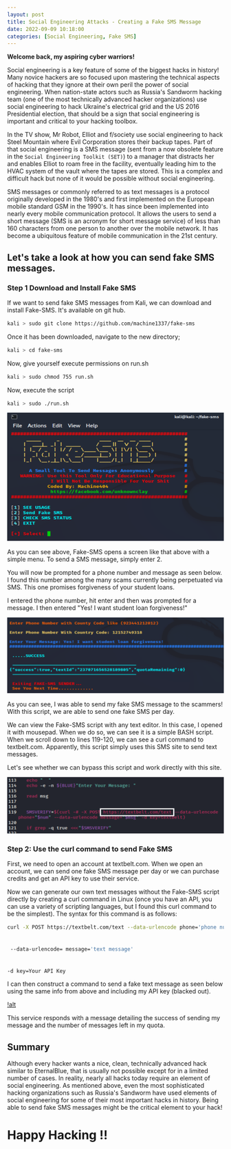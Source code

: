 ```yaml
---
layout: post
title: Social Engineering Attacks - Creating a Fake SMS Message
date: 2022-09-09 10:18:00
categories: [Social Engineering, Fake SMS]
---
```


**Welcome back, my aspiring cyber warriors!**

Social engineering is a key feature of some of the biggest hacks in history! Many novice hackers are so focused upon mastering the technical aspects of hacking that they ignore at their own peril the power of social engineering. When nation-state actors such as Russia's Sandworm hacking team (one of the most technically advanced hacker organizations)  use social engineering to hack Ukraine's electrical grid and the US 2016 Presidential election, that should be a sign that social engineering is important and critical to your hacking toolbox.

In the TV show, Mr Robot, Elliot and f/society use social engineering to hack Steel Mountain where Evil Corporation stores their backup tapes. Part of that social engineering is a SMS message (sent from a now obsolete feature in the `Social Engineering Toolkit (SET)`) to a manager that distracts her and enables Elliot to roam free in the facility, eventually leading him to the HVAC system of the vault where the tapes are stored. This is a complex and difficult hack but none of it would be possible without social engineering.


SMS messages or commonly referred to as text messages is a protocol originally developed in the 1980's and first implemented on the European mobile standard GSM in the 1990's. It has since been implemented into nearly every mobile communication protocol. It allows the users to send a short message (SMS is an acronym for short message service) of less than 160 characters from one person to another over the mobile network. It has become a ubiquitous feature of mobile communication in the 21st century.


## Let's take a look at how you can send fake SMS messages.

### Step 1 Download and Install Fake SMS

If we want to send fake SMS messages from Kali, we can download and install Fake-SMS. It's available on git hub.

```bash
kali > sudo git clone https://github.com/machine1337/fake-sms
```

Once it has been downloaded, navigate to the new directory;

```bash
kali > cd fake-sms
```

Now, give yourself execute permissions on run.sh 

```bash
kali > sudo chmod 755 run.sh 
```

Now, execute the script

```bash
kali > sudo ./run.sh
```

![alt](https://raw.githubusercontent.com/bhaskarvilles/chirpy-images/main/posts/2022/parrotsec/fakesms/6a4a49_f3b7d7a0cc614da2b048fd843c870f66_mv2.webp)


As you can see above, Fake-SMS opens a screen like that above with a simple menu. To send a SMS message, simply enter 2.


You will now be prompted for a phone number and message as seen below. I found this number among the many scams currently being perpetuated via SMS. This one promises forgiveness of your student loans.


I entered the phone number, hit enter and then was prompted for a message. I then entered "Yes! I want student loan forgiveness!"

![alt](https://raw.githubusercontent.com/bhaskarvilles/chirpy-images/main/posts/2022/parrotsec/fakesms/6a4a49_ed47e953ffc7499d918ad8aa12c55549_mv2.webp)

As you can see, I was able to send my fake SMS message to the scammers! With this script, we are able to send one fake SMS per day.


We can view the Fake-SMS script with any text editor. In this case, I opened it with mousepad. When we do so, we can see it is a simple BASH script. When we scroll down to lines 119-120, we can see a curl command to textbelt.com. Apparently, this script simply uses this SMS site to send text messages. 


Let's see whether we can bypass this script and work directly with this site.

![alt](https://raw.githubusercontent.com/bhaskarvilles/chirpy-images/main/posts/2022/parrotsec/fakesms/6a4a49_94d68719c80043daa477a3bda2e7c62c_mv2.webp)

### Step 2: Use the curl command to send Fake SMS

First, we need to open an account at textbelt.com. When we open an account, we can send one fake SMS message per day or we can purchase credits and get an API key to use their service.

Now we can generate our own text messages without the Fake-SMS script directly by creating a curl command in Linux (once you have an API, you can use a variety of scripting languages, but I found this curl command to be the simplest). The syntax for this command is as follows:

```bash
curl -X POST https://textbelt.com/text --data-urlencode phone='phone number with country code'


 --data-urlencode= message='text message'


-d key=Your API Key
```

I can then construct a command to send a fake text message as seen below using the same info from above and including my API key (blacked out).

[!alt](https://raw.githubusercontent.com/bhaskarvilles/chirpy-images/main/posts/2022/parrotsec/fakesms/6a4a49_55e2548489ed41f1a86275dfb14f00b7_mv2.webp)

This service responds with a message detailing the success of sending my message and the number of messages left in my quota.

## Summary

Although every hacker wants a nice, clean, technically advanced hack similar to EternalBlue, that is usually not possible except for in a limited number of cases. In reality, nearly all hacks today require an element of social engineering. As mentioned above, even the most sophisticated hacking organizations such as Russia's Sandworm have used elements of social engineering for some of their most important hacks in history. Being able to send fake SMS messages might be the critical element to your hack!


# Happy Hacking !!